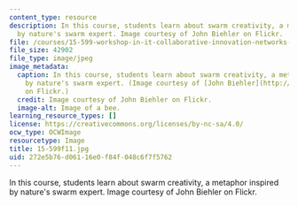 ```yaml
---
content_type: resource
description: In this course, students learn about swarm creativity, a metaphor inspired
  by nature's swarm expert. Image courtesy of John Biehler on Flickr.
file: /courses/15-599-workshop-in-it-collaborative-innovation-networks-fall-2011/272e5b76d06116e0f84f048c6f7f5762_15-599f11.jpg
file_size: 42902
file_type: image/jpeg
image_metadata:
  caption: In this course, students learn about swarm creativity, a metaphor inspired
    by nature's swarm expert. (Image courtesy of [John Biehler](http://www.flickr.com/photos/retrocactus/402294133/)
    on Flickr.)
  credit: Image courtesy of John Biehler on Flickr.
  image-alt: Image of a bee.
learning_resource_types: []
license: https://creativecommons.org/licenses/by-nc-sa/4.0/
ocw_type: OCWImage
resourcetype: Image
title: 15-599f11.jpg
uid: 272e5b76-d061-16e0-f84f-048c6f7f5762
---
```

In this course, students learn about swarm creativity, a metaphor inspired by nature's swarm expert. Image courtesy of John Biehler on Flickr.